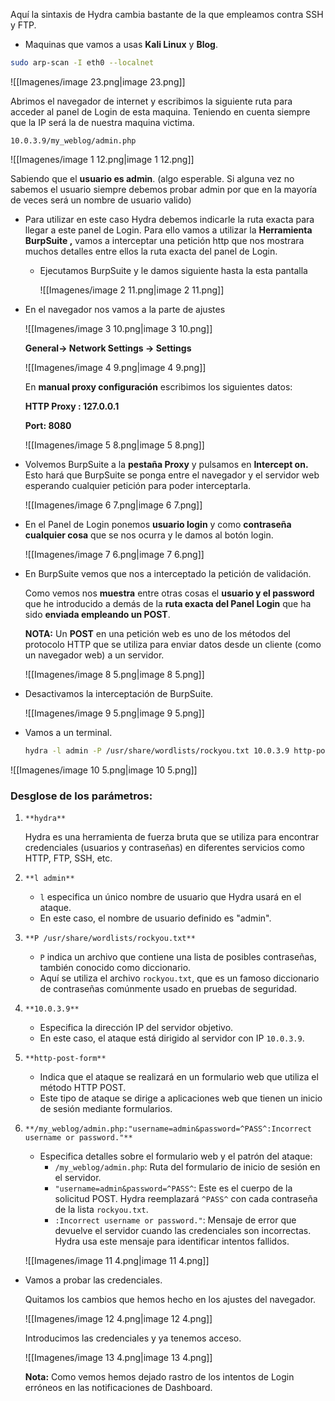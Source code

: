 Aquí la sintaxis de Hydra cambia bastante de la que empleamos contra SSH y FTP.

- Maquinas que vamos a usas **Kali Linux** y **Blog**.

  

```Bash
sudo arp-scan -I eth0 --localnet  
```

![[Imagenes/image 23.png|image 23.png]]

  

Abrimos el navegador de internet y escribimos la siguiente ruta para acceder al panel de Login de esta maquina. Teniendo en cuenta siempre que la IP será la de nuestra maquina victima.

`10.0.3.9/my_weblog/admin.php`

![[Imagenes/image 1 12.png|image 1 12.png]]

  

Sabiendo que el **usuario es admin**. (algo esperable. Si alguna vez no sabemos el usuario siempre debemos probar admin por que en la mayoría de veces será un nombre de usuario valido)

- Para utilizar en este caso Hydra debemos indicarle la ruta exacta para llegar a este panel de Login. Para ello vamos a utilizar la **Herramienta BurpSuite ,** vamos a interceptar una petición http que nos mostrara muchos detalles entre ellos la ruta exacta del panel de Login.
    - Ejecutamos BurpSuite y le damos siguiente hasta la esta pantalla
        
        ![[Imagenes/image 2 11.png|image 2 11.png]]
        

- En el navegador nos vamos a la parte de ajustes
    
    ![[Imagenes/image 3 10.png|image 3 10.png]]
    
      
    
    **General→ Network Settings → Settings**
    
    ![[Imagenes/image 4 9.png|image 4 9.png]]
    
      
    
    En **manual proxy configuración** escribimos los siguientes datos:
    
    **HTTP Proxy : 127.0.0.1**
    
    **Port: 8080**
    
    ![[Imagenes/image 5 8.png|image 5 8.png]]
    

- Volvemos BurpSuite a la **pestaña Proxy** y pulsamos en **Intercept on.** Esto hará que BurpSuite se ponga entre el navegador y el servidor web esperando cualquier petición para poder interceptarla.
    
    ![[Imagenes/image 6 7.png|image 6 7.png]]
    

  

- En el Panel de Login ponemos **usuario login** y como **contraseña cualquier cosa** que se nos ocurra y le damos al botón login.
    
    ![[Imagenes/image 7 6.png|image 7 6.png]]
    

- En BurpSuite vemos que nos a interceptado la petición de validación.
    
    Como vemos nos **muestra** entre otras cosas el **usuario y el password** que he introducido a demás de la **ruta exacta del Panel Login** que ha sido **enviada empleando un POST**.
    
    **NOTA:** Un **POST** en una petición web es uno de los métodos del protocolo HTTP que se utiliza para enviar datos desde un cliente (como un navegador web) a un servidor.
    
      
    
    ![[Imagenes/image 8 5.png|image 8 5.png]]
    

  

- Desactivamos la interceptación de BurpSuite.
    
    ![[Imagenes/image 9 5.png|image 9 5.png]]
    
- Vamos a un terminal.
    
    ```Bash
    hydra -l admin -P /usr/share/wordlists/rockyou.txt 10.0.3.9 http-post-form /my_weblog/admin.php:"username=admin&password=^PASS^:Incorrect username or password."
    ```
    

![[Imagenes/image 10 5.png|image 10 5.png]]

### **Desglose de los parámetros:**

1. `**hydra**`
    
    Hydra es una herramienta de fuerza bruta que se utiliza para encontrar credenciales (usuarios y contraseñas) en diferentes servicios como HTTP, FTP, SSH, etc.
    
2. `**l admin**`
    - `l` especifica un único nombre de usuario que Hydra usará en el ataque.
    - En este caso, el nombre de usuario definido es "admin".
3. `**P /usr/share/wordlists/rockyou.txt**`
    - `P` indica un archivo que contiene una lista de posibles contraseñas, también conocido como diccionario.
    - Aquí se utiliza el archivo `rockyou.txt`, que es un famoso diccionario de contraseñas comúnmente usado en pruebas de seguridad.
4. `**10.0.3.9**`
    - Especifica la dirección IP del servidor objetivo.
    - En este caso, el ataque está dirigido al servidor con IP `10.0.3.9`.
5. `**http-post-form**`
    - Indica que el ataque se realizará en un formulario web que utiliza el método HTTP POST.
    - Este tipo de ataque se dirige a aplicaciones web que tienen un inicio de sesión mediante formularios.
6. `**/my_weblog/admin.php:"username=admin&password=^PASS^:Incorrect username or password."**`
    
    - Especifica detalles sobre el formulario web y el patrón del ataque:
        - `/my_weblog/admin.php`: Ruta del formulario de inicio de sesión en el servidor.
        - `"username=admin&password=^PASS^`: Este es el cuerpo de la solicitud POST. Hydra reemplazará `^PASS^` con cada contraseña de la lista `rockyou.txt`.
        - `:Incorrect username or password."`: Mensaje de error que devuelve el servidor cuando las credenciales son incorrectas. Hydra usa este mensaje para identificar intentos fallidos.
    
      
    
    ![[Imagenes/image 11 4.png|image 11 4.png]]
    

- Vamos a probar las credenciales.
    
    Quitamos los cambios que hemos hecho en los ajustes del navegador.
    
    ![[Imagenes/image 12 4.png|image 12 4.png]]
    
      
    
    Introducimos las credenciales y ya tenemos acceso.
    
    ![[Imagenes/image 13 4.png|image 13 4.png]]
    
    **Nota:** Como vemos hemos dejado rastro de los intentos de Login erróneos en las notificaciones de Dashboard.